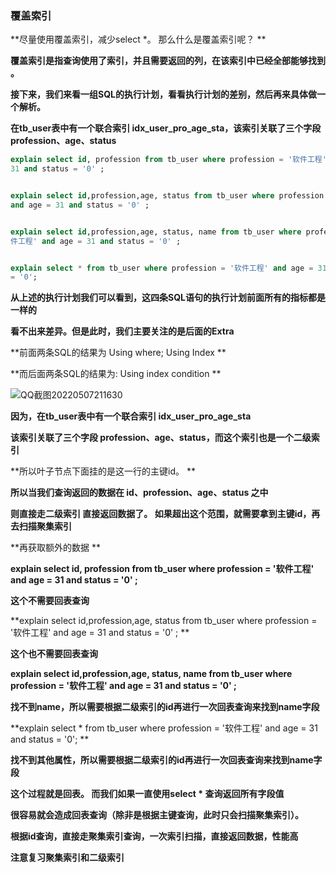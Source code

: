 ### 覆盖索引

**尽量使用覆盖索引，减少select *。 那么什么是覆盖索引呢？ **

**覆盖索引是指查询使用了索引，并且需要返回的列，在该索引中已经全部能够找到 。**



**接下来，我们来看一组SQL的执行计划，看看执行计划的差别，然后再来具体做一个解析。**



**在tb_user表中有一个联合索引 idx_user_pro_age_sta，该索引关联了三个字段 profession、age、status**



```sql
explain select id, profession from tb_user where profession = '软件工程' and age =
31 and status = '0' ;


explain select id,profession,age, status from tb_user where profession = '软件工程'
and age = 31 and status = '0' ;


explain select id,profession,age, status, name from tb_user where profession = '软
件工程' and age = 31 and status = '0' ;


explain select * from tb_user where profession = '软件工程' and age = 31 and status
= '0';
```



**从上述的执行计划我们可以看到，这四条SQL语句的执行计划前面所有的指标都是一样的**

**看不出来差异。但是此时，我们主要关注的是后面的Extra**

**前面两条SQL的结果为 Using where; Using Index **

**而后面两条SQL的结果为: Using index condition **



![QQ截图20220507211630](E:\笔记整理\Mysql\图片\QQ截图20220507211630.png)





**因为，在tb_user表中有一个联合索引 idx_user_pro_age_sta**

**该索引关联了三个字段 profession、age、status，而这个索引也是一个二级索引**

**所以叶子节点下面挂的是这一行的主键id。 **

**所以当我们查询返回的数据在 id、profession、age、status 之中**

**则直接走二级索引 直接返回数据了。 如果超出这个范围，就需要拿到主键id，再去扫描聚集索引**

**再获取额外的数据 **



**explain select id, profession from tb_user where profession = '软件工程' and age = 31 and status = '0' ;**

**这个不需要回表查询**



**explain select id,profession,age, status from tb_user where profession = '软件工程' and age = 31 and status = '0' ; **

**这个也不需要回表查询**



**explain select id,profession,age, status, name from tb_user where profession = '软件工程' and age = 31 and status = '0' ;**

**找不到name，所以需要根据二级索引的id再进行一次回表查询来找到name字段**



**explain select * from tb_user where profession = '软件工程' and age = 31 and status = '0'; **

**找不到其他属性，所以需要根据二级索引的id再进行一次回表查询来找到name字段**

**这个过程就是回表。 而我们如果一直使用select * 查询返回所有字段值**

**很容易就会造成回表查询（除非是根据主键查询，此时只会扫描聚集索引）。**



**根据id查询，直接走聚集索引查询，一次索引扫描，直接返回数据，性能高**



**注意复习聚集索引和二级索引**


